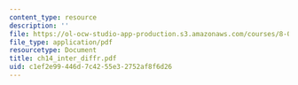 ```yaml
---
content_type: resource
description: ''
file: https://ol-ocw-studio-app-production.s3.amazonaws.com/courses/8-02-physics-ii-electricity-and-magnetism-spring-2007/c1ef2e99446d7c4255e32752af8f6d26_ch14_inter_diffr.pdf
file_type: application/pdf
resourcetype: Document
title: ch14_inter_diffr.pdf
uid: c1ef2e99-446d-7c42-55e3-2752af8f6d26
---
```

